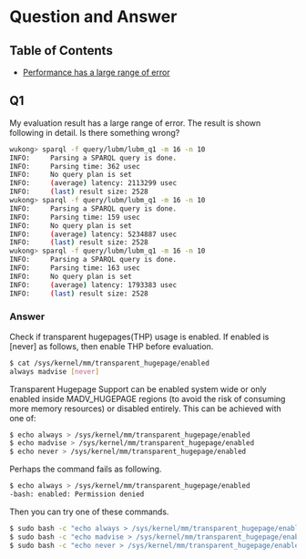 # Question and Answer

## Table of Contents

* [Performance has a large range of error](#performance_error)

 
<a name="performance_error"></a>
## Q1 
My evaluation result has a large range of error. The result is shown following in detail. Is there something wrong?

```bash
wukong> sparql -f query/lubm/lubm_q1 -m 16 -n 10
INFO:     Parsing a SPARQL query is done.
INFO:     Parsing time: 362 usec
INFO:     No query plan is set
INFO:     (average) latency: 2113299 usec
INFO:     (last) result size: 2528
wukong> sparql -f query/lubm/lubm_q1 -m 16 -n 10
INFO:     Parsing a SPARQL query is done.
INFO:     Parsing time: 159 usec
INFO:     No query plan is set
INFO:     (average) latency: 5234887 usec
INFO:     (last) result size: 2528
wukong> sparql -f query/lubm/lubm_q1 -m 16 -n 10
INFO:     Parsing a SPARQL query is done.
INFO:     Parsing time: 163 usec
INFO:     No query plan is set
INFO:     (average) latency: 1793383 usec
INFO:     (last) result size: 2528
```
### Answer
Check if transparent hugepages(THP) usage is enabled.
If enabled is [never] as follows, then enable THP before evaluation. 

```bash
$ cat /sys/kernel/mm/transparent_hugepage/enabled
always madvise [never]
```
Transparent Hugepage Support can be enabled system wide 
or only enabled inside MADV_HUGEPAGE regions (to avoid the risk of consuming more memory resources)
or disabled entirely. This can be achieved with one of:

```bash
$ echo always > /sys/kernel/mm/transparent_hugepage/enabled
$ echo madvise > /sys/kernel/mm/transparent_hugepage/enabled
$ echo never > /sys/kernel/mm/transparent_hugepage/enabled
```

Perhaps the command fails as following.

```bash
$ echo always > /sys/kernel/mm/transparent_hugepage/enabled
-bash: enabled: Permission denied
```

Then you can try one of these commands.

```bash
$ sudo bash -c "echo always > /sys/kernel/mm/transparent_hugepage/enabled"
$ sudo bash -c "echo madvise > /sys/kernel/mm/transparent_hugepage/enabled"
$ sudo bash -c "echo never > /sys/kernel/mm/transparent_hugepage/enabled"
```
